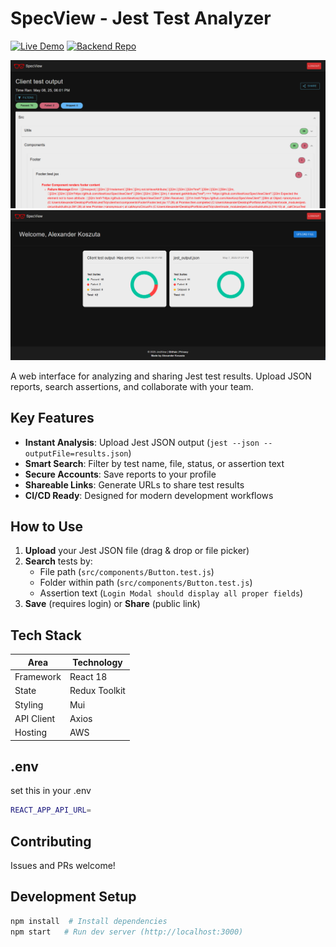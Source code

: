 # SpecView - Jest Test Analyzer

[![Live Demo](https://img.shields.io/badge/demo-live-green?style=flat-square)](https://specview.koszuta.dev)
[![Backend Repo](https://img.shields.io/badge/backend-source-blue?style=flat-square)](https://github.com/AlexKosz/SpecViewServer)

![SpecView Interface](/public/screenshots/fileDetails.png)
![SpecView Interface](/public/screenshots/userDash.png)

A web interface for analyzing and sharing Jest test results. Upload JSON reports, search assertions, and collaborate with your team.

## Key Features

- **Instant Analysis**: Upload Jest JSON output (`jest --json --outputFile=results.json`)
- **Smart Search**: Filter by test name, file, status, or assertion text
- **Secure Accounts**: Save reports to your profile
- **Shareable Links**: Generate URLs to share test results
- **CI/CD Ready**: Designed for modern development workflows

## How to Use

1. **Upload** your Jest JSON file (drag & drop or file picker)
2. **Search** tests by:
   - File path (`src/components/Button.test.js`)
   - Folder within path (`src/components/Button.test.js`)
   - Assertion text (`Login Modal should display all proper fields`)
3. **Save** (requires login) or **Share** (public link)

## Tech Stack

| Area       | Technology    |
| ---------- | ------------- |
| Framework  | React 18      |
| State      | Redux Toolkit |
| Styling    | Mui           |
| API Client | Axios         |
| Hosting    | AWS           |

## .env

set this in your .env

```bash
REACT_APP_API_URL=
```

## Contributing

Issues and PRs welcome!

## Development Setup

```bash
npm install  # Install dependencies
npm start   # Run dev server (http://localhost:3000)
```
